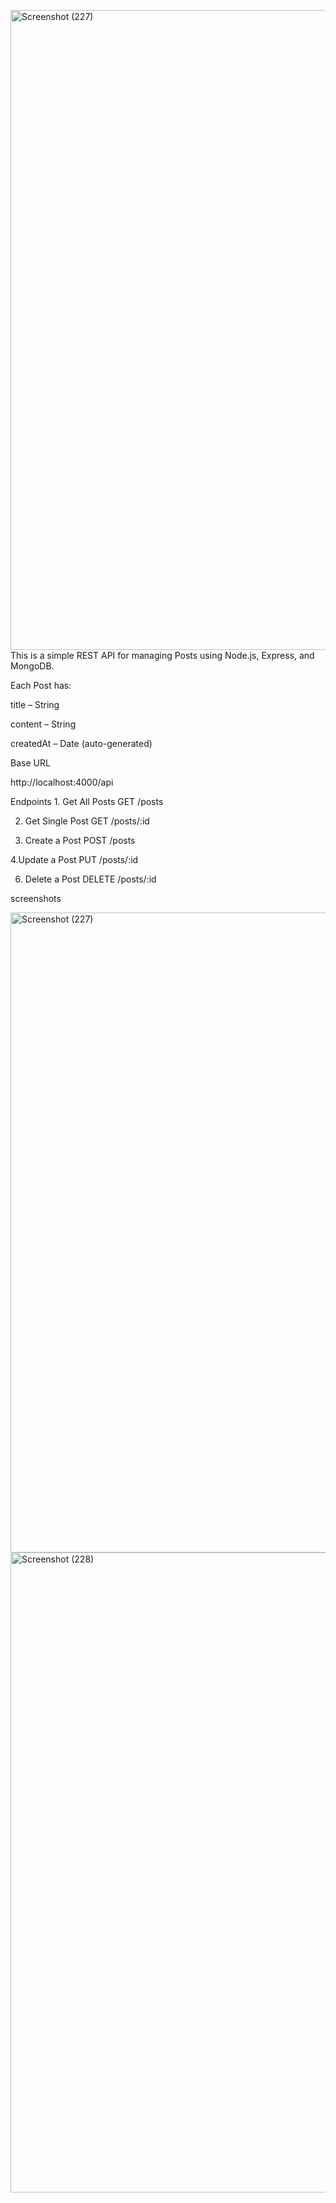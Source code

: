 <img width="1280" height="1024" alt="Screenshot (227)" src="https://github.com/user-attachments/assets/6af1814c-66ab-452a-a7c2-63af2ae99d74" />This is a simple REST API for managing Posts using Node.js, Express, and MongoDB.

Each Post has:

title – String

content – String

createdAt – Date (auto-generated)


Base URL

  http://localhost:4000/api

Endpoints
1️. Get All Posts
    GET /posts
    
2. Get Single Post
  GET /posts/:id

4. Create a Post
  POST /posts

4.Update a Post
  PUT /posts/:id
  
6. Delete a Post
  DELETE /posts/:id

screenshots

<img width="1280" height="1024" alt="Screenshot (227)" src="https://github.com/user-attachments/assets/a6e04cba-d69c-4153-89cb-99e5e3840f47" />

<img width="1280" height="1024" alt="Screenshot (228)" src="https://github.com/user-attachments/assets/00905d4b-e9df-4b3f-8ad0-23fe0800cf8a" />










